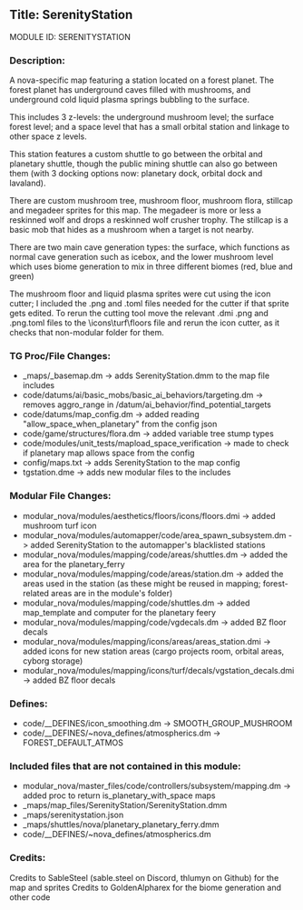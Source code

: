 ## Title: SerenityStation

MODULE ID: SERENITYSTATION

### Description:

A nova-specific map featuring a station located on a forest planet. The forest planet has underground caves filled with mushrooms, and underground cold liquid plasma springs bubbling to the surface.

This includes 3 z-levels: the underground mushroom level; the surface forest level; and a space level that has a small orbital station and linkage to other space z levels.

This station features a custom shuttle to go between the orbital and planetary shuttle, though the public mining shuttle can also go between them (with 3 docking options now: planetary dock, orbital dock and lavaland).

There are custom mushroom tree, mushroom floor, mushroom flora, stillcap and megadeer sprites for this map. The megadeer is more or less a reskinned wolf and drops a reskinned wolf crusher trophy. The stillcap is a basic mob that hides as a mushroom when a target is not nearby.

There are two main cave generation types: the surface, which functions as normal cave generation such as icebox, and the lower mushroom level which uses biome generation to mix in three different biomes (red, blue and green)

The mushroom floor and liquid plasma sprites were cut using the icon cutter; I included the .png and .toml files needed for the cutter if that sprite gets edited.
To rerun the cutting tool move the relevant .dmi .png and .png.toml files to the \icons\turf\floors file and rerun the icon cutter, as it checks that non-modular folder for them.

### TG Proc/File Changes:

- _maps/_basemap.dm -> adds SerenityStation.dmm to the map file includes
- code/datums/ai/basic_mobs/basic_ai_behaviors/targeting.dm -> removes aggro_range in /datum/ai_behavior/find_potential_targets
- code/datums/map_config.dm -> added reading "allow_space_when_planetary" from the config json
- code/game/structures/flora.dm -> added variable tree stump types
- code/modules/unit_tests/mapload_space_verification -> made to check if planetary map allows space from the config
- config/maps.txt -> adds SerenityStation to the map config
- tgstation.dme -> adds new modular files to the includes

### Modular File Changes:

- modular_nova/modules/aesthetics/floors/icons/floors.dmi -> added mushroom turf icon
- modular_nova/modules/automapper/code/area_spawn_subsystem.dm -> added SerenityStation to the automapper's blacklisted stations
- modular_nova/modules/mapping/code/areas/shuttles.dm -> added the area for the planetary_ferry
- modular_nova/modules/mapping/code/areas/station.dm -> added the areas used in the station (as these might be reused in mapping; forest-related areas are in the module's folder)
- modular_nova/modules/mapping/code/shuttles.dm -> added map_template and computer for the planetary feery
- modular_nova/modules/mapping/code/vgdecals.dm -> added BZ floor decals
- modular_nova/modules/mapping/icons/areas/areas_station.dmi -> added icons for new station areas (cargo projects room, orbital areas, cyborg storage)
- modular_nova/modules/mapping/icons/turf/decals/vgstation_decals.dmi -> added BZ floor decals

### Defines:

- code/__DEFINES/icon_smoothing.dm -> SMOOTH_GROUP_MUSHROOM
- code/__DEFINES/~nova_defines/atmospherics.dm -> FOREST_DEFAULT_ATMOS

### Included files that are not contained in this module:

- modular_nova/master_files/code/controllers/subsystem/mapping.dm -> added proc to return is_planetary_with_space maps
- _maps/map_files/SerenityStation/SerenityStation.dmm
- _maps/serenitystation.json
- _maps/shuttles/nova/planetary_planetary_ferry.dmm
- code/__DEFINES/~nova_defines/atmospherics.dm

### Credits:

Credits to SableSteel (sable.steel on Discord, thlumyn on Github) for the map and sprites
Credits to GoldenAlpharex for the biome generation and other code
